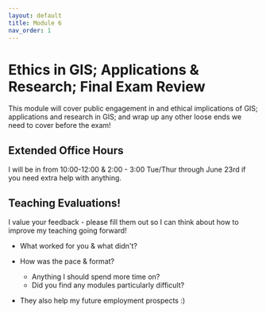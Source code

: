 ```yaml
---
layout: default
title: Module 6
nav_order: 1
---
```


#  Ethics in GIS; Applications & Research; Final Exam Review   

This module will cover public engagement in and ethical implications of GIS; applications and research in GIS; and wrap up any other loose ends we need to cover before the exam!

## Extended Office Hours

I will be in from 10:00-12:00 & 2:00 - 3:00 Tue/Thur through June 23rd if you need extra help with anything.

## Teaching Evaluations!

I value your feedback - please fill them out so I can think about how to improve my teaching going forward!

* What worked for you & what didn't?
* How was the pace & format?
	* Anything I should spend more time on?
	* Did you find any modules particularly difficult?

* They also help my future employment prospects :)


<!-- ## Final Exam

The term is almost over!  Here are some details about your exam:

* 25% of your final mark!

* **Cumulative**: All material from lecture and lab are fair game

* 3 Day Window to Complete
	* 0:00 April 19th to 23:59 April 21st
	* **One Attempt** - six hours
		* Not intended to take six hours.  I just don't want you to feel rushed.
		* If you have a letter from access and diversity and need more than the allotted time, contact me **before** the exam.

* Questions:
	* Essays (~ 40%)
	* Flow chart question (~ 20%)
		* Create a flow chart outlining a GIS analysis
	* Short answer (~ 25%)
	* Mix of matching, fill in the blank, multiple choice, etc. (~ 15%)

* Review
	* I'll do a review covering key concepts on June 21st.
	* If you have anything you're unclear on that you'd like discussed, please reach out and request it!
 -->
